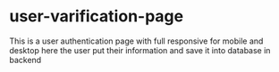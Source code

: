 # user-varification-page
This is a user authentication page with full responsive for mobile and desktop here the user put their information and save it into database in backend
